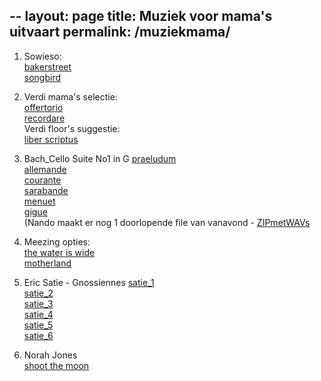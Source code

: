 --
layout: page
title: Muziek voor mama's uitvaart
permalink: /muziekmama/
---

1) Sowieso:  
[bakerstreet](https://prisse.net/muziekmama/bakerstreet.mp3)  
[songbird](https://prisse.net/muziekmama/songbird.mp3)

2) Verdi mama's selectie:  
[offertorio](https://prisse.net/muziekmama/offertorio.mp3)  
[recordare](https://prisse.net/muziekmama/recordare.mp3)  
Verdi floor's suggestie:  
[liber scriptus](https://prisse.net/muziekmama/liberscriptus.mp3)  

3) Bach_Cello Suite No1 in G
[praeludum](https://prisse.net/muziekmama/praeludum.mp3)   
[allemande](https://prisse.net/muziekmama/allemande.mp3)  
[courante](https://prisse.net/muziekmama/courante.mp3)  
[sarabande](https://prisse.net/muziekmama/sarabande.mp3)  
[menuet](https://prisse.net/muziekmama/menuet.mp3)  
[gigue](https://prisse.net/muziekmama/gigue.mp3)  
(Nando maakt er nog 1 doorlopende file van vanavond - [ZIPmetWAVs](https://prisse.nl/muziekmama/Suites_1_in_G.zip)

4) Meezing opties:   
[the water is wide](https://prisse.net/muziekmama/thewateriswide.mp3)  
[motherland](https://prisse.net/muziekmama/motherland.mp3)  

5) Eric Satie - Gnossiennes
[satie_1](https://prisse.net/muziekmama/satie_01.mp3)  
[satie_2](https://prisse.net/muziekmama/satie_02.mp3)  
[satie_3](https://prisse.net/muziekmama/satie_03.mp3)  
[satie_4](https://prisse.net/muziekmama/satie_04.mp3)  
[satie_5](https://prisse.net/muziekmama/satie_05.mp3)  
[satie_6](https://prisse.net/muziekmama/satie_06.mp3)  

6) Norah Jones  
[shoot the moon](https://prisse.net/muziekmama/shootthemoon.mp3)  
